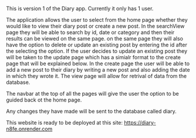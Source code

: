 This is version 1 of the Diary app.
Currently it only has 1 user.

The application allows the user to select from the home page whether they would like to view their diary post or create a new post.
In the searchView page they will be able to search by id, date or category and then their results can be viewed on the same page.
on the same page they will also have the option to delete or update an existing post by entering the id after the selecting the option.
If the user decides to update an existing post they will be taken to the update page which has a simialr format to the create page that will be explained below.
In the create page the user will be able to add a new post to their diary by writing a new post and also adding the date in which they wrote it.
The view page will allow for retrival of data from the database.

The navbar at the top of all the pages will give the user the option to be guided back ot the home page.

Any changes they have made will be sent to the database called diary.

This website is ready to be deployed at this site: https://diary-n8fe.onrender.com

